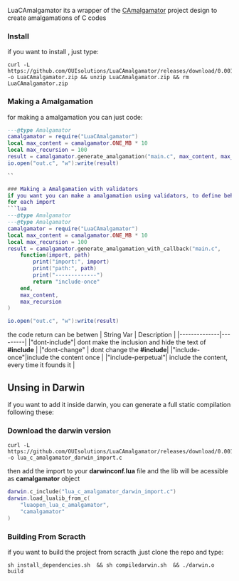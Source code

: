 
LuaCAmalgamator its a wrapper of the [CAmalgamator](https://github.com/OUIsolutions/CAmalgamator)
project design to create amalgamations of C codes

### Install
if you want to install , just type:
```shell
curl -L https://github.com/OUIsolutions/LuaCAmalgamator/releases/download/0.001/LuaCAmalgamator.zip -o LuaCAmalgamator.zip && unzip LuaCAmalgamator.zip && rm LuaCAmalgamator.zip
```
### Making a Amalgamation

for making a amalgamation you can just code:
```lua
---@type Amalgamator
camalgamator = require("LuaCAmalgamator")
local max_content = camalgamator.ONE_MB * 10
local max_recursion = 100
result = camalgamator.generate_amalgamation("main.c", max_content, max_recursion)
io.open("out.c", "w"):write(result)

``

### Making a Amalgamation with validators
if you want you can make a amalgamation using validators, to define behavior
for each import
```lua
---@type Amalgamator
---@type Amalgamator
camalgamator = require("LuaCAmalgamator")
local max_content = camalgamator.ONE_MB * 10
local max_recursion = 100
result = camalgamator.generate_amalgamation_with_callback("main.c",
    function(import, path)
        print("import:", import)
        print("path:", path)
        print("-------------")
        return "include-once"
    end,
    max_content,
    max_recursion
)

io.open("out.c", "w"):write(result)

```

the code return can be betwen
|  String Var   | Description |
|--------------|---------|
|"dont-include"| dont make the inclusion and hide the text of **#include** |
|"dont-change" | dont change the **#include**|
|"include-once"|include the content once |
|"include-perpetual"|  include the content, every time it founds it  |

## Unsing in Darwin
if you want to add it inside darwin, you can generate a full static compilation
following these:
### Download the darwin version
```shell
curl -L https://github.com/OUIsolutions/LuaCAmalgamator/releases/download/0.001/lua_c_amalgamator_darwin_import.c  -o lua_c_amalgamator_darwin_import.c
```
then add the import to your **darwinconf.lua** file and the lib will be acessible as
**camalgamator** object
```lua
darwin.c_include("lua_c_amalgamator_darwin_import.c")
darwin.load_lualib_from_c(
    "luaopen_lua_c_amalgamator",
    "camalgamator"
)
```


### Building From Scracth 
if you want to build the project from scracth ,just  clone the repo and type:

```shell
sh install_dependencies.sh  && sh compiledarwin.sh  && ./darwin.o build 
```
